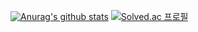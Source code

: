 [![Anurag's github stats](https://github-readme-stats.vercel.app/api?username=devyourk)](https://github.com/anuraghazra/github-readme-stats)
[![Solved.ac 프로필](http://mazassumnida.wtf/api/generate_badge?boj=yourk)](https://solved.ac/yourk)
